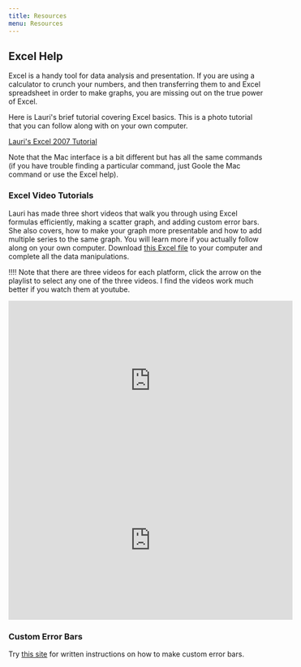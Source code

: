 ```yaml
---
title: Resources
menu: Resources
---
```


## Excel Help

Excel is a handy tool for data analysis and presentation. If you are using a calculator to crunch your numbers, and then transferring them to and Excel spreadsheet in order to make graphs, you are missing out on the true power of Excel.

Here is Lauri's brief tutorial covering Excel basics. This is a photo tutorial that you can follow along with on your own computer.

[Lauri's Excel 2007 Tutorial](/files/Excel%202007%20tutorial.pdf)

Note that the Mac interface is a bit different but has all the same commands (if you have trouble finding a particular command, just Goole the Mac command or use the Excel help).

### Excel Video Tutorials

Lauri has made three short videos that walk you through using Excel formulas efficiently, making a scatter graph, and adding custom error bars. She also covers, how to make your graph more presentable and how to add multiple series to the same graph. You will learn more if you actually follow along on your own computer. Download [this Excel file](/files/Excel%20sheet%20for%20tutorials.xlsx) to your computer and complete all the data manipulations.  

!!!! Note that there are three videos for each platform, click the arrow on the playlist to select any one of the three videos. I find the videos work much better if you watch them at youtube.

<div class="grav-youtube"><iframe width="560" height="315" src="https://www.youtube.com/embed/videoseries?list=PLV-8cdPGCcGVi3dOzL7VVfdd1E8yFkHzF" frameborder="0" allowfullscreen=""></iframe></div>

<div class="grav-youtube"><iframe width="560" height="315" src="https://www.youtube.com/embed/videoseries?list=PLV-8cdPGCcGXawc6VQq02Z-zFZ4RL260B" frameborder="0" allowfullscreen=""></iframe></div>

### Custom Error Bars

Try [this site](http://peltiertech.com/custom-error-bars-in-excel-charts/) for written instructions on how to make custom error bars.